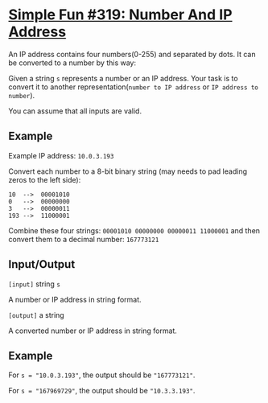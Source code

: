 # [Simple Fun #319: Number And IP Address](https://www.codewars.com/kata/simple-fun-number-319-number-and-ip-address "https://www.codewars.com/kata/5936371109ca68fe6900000c")

An IP address contains four numbers(0-255) and separated by dots. It can be converted to a number by this way:


Given a string `s` represents a number or an IP address. Your task is to convert it to another representation(`number to IP address` or `IP address to number`).

You can assume that all inputs are valid.

## Example

Example IP address: `10.0.3.193`

Convert each number to a 8-bit binary string
(may needs to pad leading zeros to the left side):
```
10  -->  00001010
0   -->  00000000
3   -->  00000011
193 -->  11000001
```
Combine these four strings: `00001010 00000000 00000011 11000001` and then convert them to a decimal number:
`167773121`

## Input/Output

`[input]` string `s`

A number or IP address in string format.

`[output]` a string

A converted number or IP address in string format.

## Example

For `s = "10.0.3.193"`, the output should be `"167773121"`.

For `s = "167969729"`, the output should be `"10.3.3.193"`.